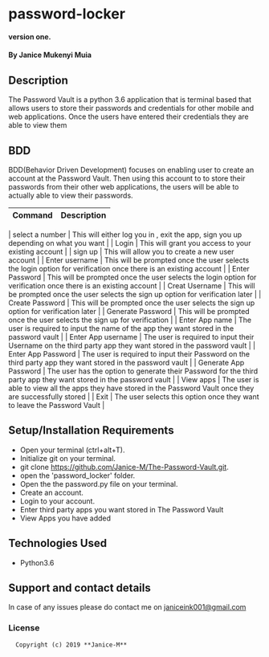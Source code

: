 # password-locker

#### version one.

#### By **Janice Mukenyi  Muia**

## Description

The Password Vault is a python 3.6 application that is terminal based that allows users to store their passwords and credentials for other mobile and web applications. Once the users have entered their credentials they are able to view them

## BDD

BDD(Behavior Driven Development) focuses on enabling user to create an account at the Password Vault. Then using this account to to store their passwords from their other web applications, the users will be able to actually able to view their passwords.


| Command            | Description                                                                                                     |
|--------------------|-----------------------------------------------------------------------------------------------------------------|

| select a number    | This will either log you in , exit the app, sign you up depending on what you want                              |
| Login              | This will grant you access to your existing account                                                             |
| sign up            | This will allow you to create a new user account                                                                |
| Enter username     | This will be prompted once the user selects the login option for verification once there is an existing account |
| Enter Password     | This will be prompted once the user selects the login option for verification once there is an existing account |
| Creat Username     | This will be prompted once the user selects the sign up option for verification later                           |
| Create  Password   | This will be prompted once the user selects the sign up option for verification later                           |
| Generate Password  | This will be prompted once the user selects the sign up  for verification                                       |
| Enter App name     | The user is required to input the name of the app they want stored in the password vault                        |
| Enter App username | The user is required to input their Username  on the third party app they want stored in the password vault     |
| Enter App Password | The user is required to input their Password on the third party app they want stored in the password vault      |
| Generate App Password | The user has the option  to generate their Password for the third party app they want stored in the password vault      |
| View apps | The user is able to view all the apps they have stored in the Password Vault once they are successfully stored |
| Exit | The user selects this option once they want to leave the Password Vault    |

## Setup/Installation Requirements

-   Open your terminal (ctrl+alt+T).
-   Initialize git on your terminal.
-   git clone <https://github.com/Janice-M/The-Password-Vault.git>.
-   open the 'password_locker' folder.
-   Open the the password.py file on your terminal.
-   Create an account.
-   Login to your account.
-   Enter third party apps you want stored in The Password Vault
-   View Apps you have added 

## Technologies Used

-   Python3.6

## Support and contact details

In case of any issues please do contact me on janiceink001@gmail.com

  ### License

      Copyright (c) 2019 **Janice-M**

